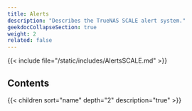 ```yaml
---
title: Alerts
description: "Describes the TrueNAS SCALE alert system."
geekdocCollapseSection: true
weight: 2
related: false
---
```


{{< include file="/static/includes/AlertsSCALE.md" >}}

## Contents

{{< children sort="name" depth="2" description="true" >}}
